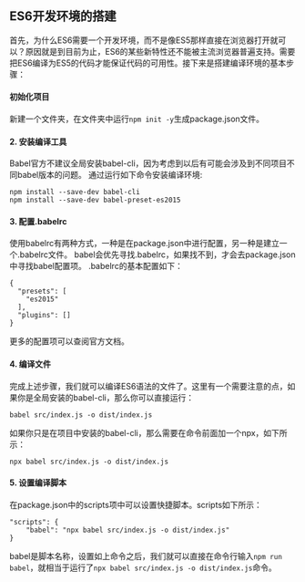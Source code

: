 ﻿## ES6开发环境的搭建
首先，为什么ES6需要一个开发环境，而不是像ES5那样直接在浏览器打开就可以？原因就是到目前为止，ES6的某些新特性还不能被主流浏览器普遍支持。需要把ES6编译为ES5的代码才能保证代码的可用性。接下来是搭建编译环境的基本步骤：
#### 初始化项目
新建一个文件夹，在文件夹中运行`npm init -y`生成package.json文件。
#### 2. 安装编译工具
Babel官方不建议全局安装babel-cli，因为考虑到以后有可能会涉及到不同项目不同babel版本的问题。
通过运行如下命令安装编译环境: 
```
npm install --save-dev babel-cli
npm install --save-dev babel-preset-es2015
```
#### 3. 配置.babelrc
使用babelrc有两种方式，一种是在package.json中进行配置，另一种是建立一个.babelrc文件。
babel会优先寻找.babelrc，如果找不到，才会去package.json中寻找babel配置项。
.babelrc的基本配置如下：
```
{
  "presets": [
    "es2015"
  ],
  "plugins": []
}
```
更多的配置项可以查阅官方文档。
#### 4. 编译文件
完成上述步骤，我们就可以编译ES6语法的文件了。这里有一个需要注意的点，如果你是全局安装的babel-cli，那么你可以直接运行：
```
babel src/index.js -o dist/index.js
``` 
如果你只是在项目中安装的babel-cli，那么需要在命令前面加一个npx，如下所示：
```
npx babel src/index.js -o dist/index.js
```
#### 5. 设置编译脚本
在package.json中的scripts项中可以设置快捷脚本。scripts如下所示：
```
"scripts": {
    "babel": "npx babel src/index.js -o dist/index.js"
}
```
babel是脚本名称，设置如上命令之后，我们就可以直接在命令行输入`npm run babel`，就相当于运行了`npx babel src/index.js -o dist/index.js`命令。